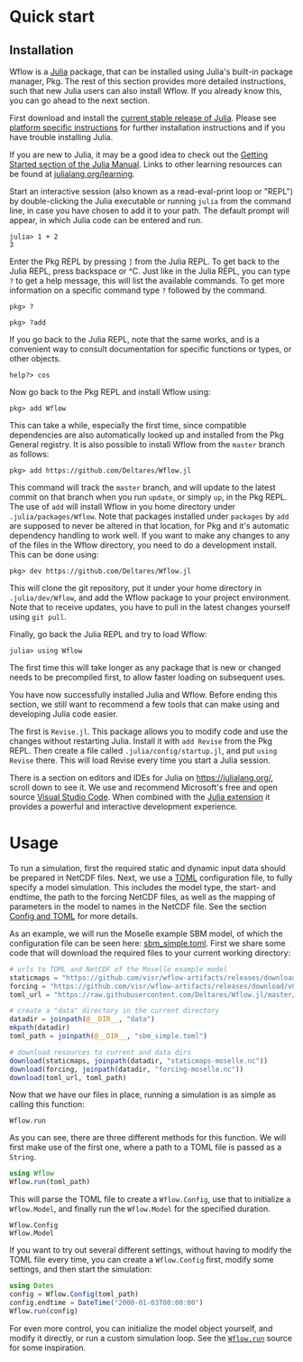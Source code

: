 # Quick start

## Installation

Wflow is a [Julia](https://julialang.org/) package, that can be installed using Julia's
built-in package manager, Pkg. The rest of this section provides more detailed instructions,
such that new Julia users can also install Wflow. If you already know this, you can go ahead
to the next section.

First download and install the [current stable release of
Julia](https://julialang.org/downloads/#current_stable_release). Please see [platform
specific instructions](https://julialang.org/downloads/platform/) for further installation
instructions and if you have trouble installing Julia.

If you are new to Julia, it may be a good idea to check out the [Getting Started section of
the Julia Manual](https://docs.julialang.org/en/v1/manual/getting-started/). Links to other
learning resources can be found at
[julialang.org/learning](https://julialang.org/learning/).

Start an interactive session (also known as a read-eval-print loop or "REPL") by
double-clicking the Julia executable or running `julia` from the command line, in case you
have chosen to add it to your path. The default prompt will appear, in which Julia code can
be entered and run.

```julia-repl
julia> 1 + 2
3
```

Enter the Pkg REPL by pressing `]` from the Julia REPL. To get back to the Julia REPL, press
backspace or ^C. Just like in the Julia REPL, you can type `?` to get a help message, this
will list the available commands. To get more information on a specific command type `?`
followed by the command.

```julia-repl
pkg> ?

pkg> ?add
```

If you go back to the Julia REPL, note that the same works, and is a convenient way to
consult documentation for specific functions or types, or other objects.

```
help?> cos
```

Now go back to the Pkg REPL and install Wflow using:

```julia-repl
pkg> add Wflow
```

This can take a while, especially the first time, since compatible dependencies are also
automatically looked up and installed from the Pkg General registry. It is also possible to
install Wflow from the `master` branch as follows:

```julia-repl
pkg> add https://github.com/Deltares/Wflow.jl
```

This command will track the `master` branch, and will update to the latest commit on that
branch when you run `update`, or simply `up`, in the Pkg REPL. The use of `add` will install
Wflow in you home directory under `.julia/packages/Wflow`. Note that packages installed
under `packages` by `add` are supposed to never be altered in that location, for Pkg and
it's automatic dependency handling to work well. If you want to make any changes to any of
the files in the Wflow directory, you need to do a development install. This can be done
using:

```julia-repl
pkg> dev https://github.com/Deltares/Wflow.jl
```

This will clone the git repository, put it under your home directory in `.julia/dev/Wflow`,
and add the Wflow package to your project environment. Note that to receive updates, you
have to pull in the latest changes yourself using `git pull`.

Finally, go back the Julia REPL and try to load Wflow:

```julia-repl
julia> using Wflow
```

The first time this will take longer as any package that is new or changed needs to be
precompiled first, to allow faster loading on subsequent uses.

You have now successfully installed Julia and Wflow. Before ending this section, we still
want to recommend a few tools that can make using and developing Julia code easier.

The first is `Revise.jl`. This package allows you to modify code and use the changes without
restarting Julia. Install it with `add Revise` from the Pkg REPL. Then create a file called
`.julia/config/startup.jl`, and put `using Revise` there. This will load Revise every time
you start a Julia session.

There is a section on editors and IDEs for Julia on https://julialang.org/, scroll down to
see it. We use and recommend Microsoft's free and open source [Visual Studio
Code](https://code.visualstudio.com/). When combined with the [Julia
extension](https://www.julia-vscode.org/) it provides a powerful and interactive development
experience.

# Usage

To run a simulation, first the required static and dynamic input data should be prepared in
NetCDF files. Next, we use a [TOML](https://github.com/toml-lang/toml) configuration file,
to fully specify a model simulation. This includes the model type, the start- and endtime,
the path to the forcing NetCDF files, as well as the mapping of parameters in the model to
names in the NetCDF file. See the section [Config and TOML](@ref) for more details.

As an example, we will run the Moselle example SBM model, of which the configuration file
can be seen here:
[sbm_simple.toml](https://github.com/Deltares/Wflow.jl/blob/master/test/sbm_simple.toml).
First we share some code that will download the required files to your current working
directory:

```julia
# urls to TOML and NetCDF of the Moselle example model
staticmaps = "https://github.com/visr/wflow-artifacts/releases/download/v0.2.1/staticmaps.nc"
forcing = "https://github.com/visr/wflow-artifacts/releases/download/v0.2.0/forcing-2000.nc"
toml_url = "https://raw.githubusercontent.com/Deltares/Wflow.jl/master/test/sbm_simple.toml"

# create a "data" directory in the current directory
datadir = joinpath(@__DIR__, "data")
mkpath(datadir)
toml_path = joinpath(@__DIR__, "sbm_simple.toml")

# download resources to current and data dirs
download(staticmaps, joinpath(datadir, "staticmaps-moselle.nc"))
download(forcing, joinpath(datadir, "forcing-moselle.nc"))
download(toml_url, toml_path)
```

Now that we have our files in place, running a simulation is as simple as calling this
function:

```@docs
Wflow.run
```

As you can see, there are three different methods for this function. We will first make use
of the first one, where a path to a TOML file is passed as a `String`.

```julia
using Wflow
Wflow.run(toml_path)
```

This will parse the TOML file to create a `Wflow.Config`, use that to initialize a
`Wflow.Model`, and finally run the `Wflow.Model` for the specified duration.

```@docs
Wflow.Config
Wflow.Model
```

If you want to try out several different settings, without having to modify the TOML file
every time, you can create a `Wflow.Config` first, modify some settings, and then start the
simulation:

```julia
using Dates
config = Wflow.Config(toml_path)
config.endtime = DateTime("2000-01-03T00:00:00")
Wflow.run(config)
```

For even more control, you can initialize the model object yourself, and modify it directly,
or run a custom simulation loop. See the [`Wflow.run`](@ref) source for some
inspiration.
